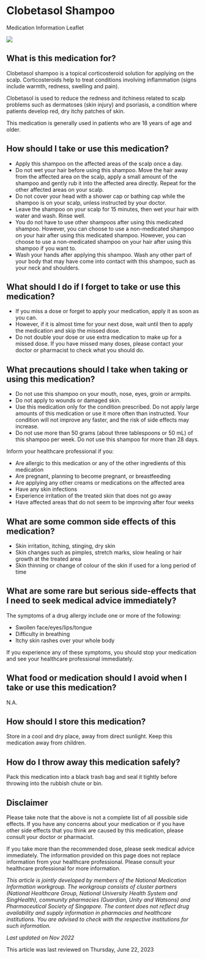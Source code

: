 # Clobetasol Shampoo

Medication Information Leaflet

![](https://ch-api.healthhub.sg/api/public/content/958f8dfd51a54c40a8dfd6d3b7972697?v=41b1ff70&t=azheaderimage)

What is this medication for?
----------------------------

Clobetasol shampoo is a topical corticosteroid solution for applying on the scalp. Corticosteroids help to treat conditions involving inflammation (signs include warmth, redness, swelling and pain).

Clobetasol is used to reduce the redness and itchiness related to scalp problems such as dermatoses (skin injury) and psoriasis, a condition where patients develop red, dry itchy patches of skin.

This medication is generally used in patients who are 18 years of age and older.

How should I take or use this medication?
-----------------------------------------

* Apply this shampoo on the affected areas of the scalp once a day.
* Do not wet your hair before using this shampoo. Move the hair away from the affected area on the scalp, apply a small amount of the shampoo and gently rub it into the affected area directly. Repeat for the other affected areas on your scalp.
* Do not cover your head with a shower cap or bathing cap while the shampoo is on your scalp, unless instructed by your doctor.
* Leave the shampoo on your scalp for 15 minutes, then wet your hair with water and wash. Rinse well.
* You do not have to use other shampoos after using this medicated shampoo. However, you can choose to use a non-medicated shampoo on your hair after using this medicated shampoo. However, you can choose to use a non-medicated shampoo on your hair after using this shampoo if you want to.
* Wash your hands after applying this shampoo. Wash any other part of your body that may have come into contact with this shampoo, such as your neck and shoulders.

What should I do if I forget to take or use this medication?
------------------------------------------------------------

* If you miss a dose or forget to apply your medication, apply it as soon as you can.
* However, if it is almost time for your next dose, wait until then to apply the medication and skip the missed dose.
* Do not double your dose or use extra medication to make up for a missed dose. If you have missed many doses, please contact your doctor or pharmacist to check what you should do.

What precautions should I take when taking or using this medication?
--------------------------------------------------------------------

* Do not use this shampoo on your mouth, nose, eyes, groin or armpits.
* Do not apply to wounds or damaged skin.
* Use this medication only for the condition prescribed. Do not apply large amounts of this medication or use it more often than instructed. Your condition will not improve any faster, and the risk of side effects may increase.
* Do not use more than 50 grams (about three tablespoons or 50 mL) of this shampoo per week. Do not use this shampoo for more than 28 days.

Inform your healthcare professional if you:

* Are allergic to this medication or any of the other ingredients of this medication
* Are pregnant, planning to become pregnant, or breastfeeding
* Are applying any other creams or medications on the affected area
* Have any skin infections
* Experience irritation of the treated skin that does not go away
* Have affected areas that do not seem to be improving after four weeks

What are some common side effects of this medication?
-----------------------------------------------------

* Skin irritation, itching, stinging, dry skin
* Skin changes such as pimples, stretch marks, slow healing or hair growth at the treated area
* Skin thinning or change of colour of the skin if used for a long period of time

What are some rare but serious side-effects that I need to seek medical advice immediately?
-------------------------------------------------------------------------------------------

The symptoms of a drug allergy include one or more of the following:

* Swollen face/eyes/lips/tongue
* Difficulty in breathing
* Itchy skin rashes over your whole body

If you experience any of these symptoms, you should stop your medication and see your healthcare professional immediately.

What food or medication should I avoid when I take or use this medication?
--------------------------------------------------------------------------

N.A. 

  

How should I store this medication?
-----------------------------------

Store in a cool and dry place, away from direct sunlight. Keep this medication away from children.

How do I throw away this medication safely?
-------------------------------------------

Pack this medication into a black trash bag and seal it tightly before throwing into the rubbish chute or bin.

Disclaimer
----------

  

Please take note that the above is not a complete list of all possible side effects. If you have any concerns about your medication or if you have other side effects that you think are caused by this medication, please consult your doctor or pharmacist.

If you take more than the recommended dose, please seek medical advice immediately. The information provided on this page does not replace information from your healthcare professional. Please consult your healthcare professional for more information.

*This article is jointly developed by members of the National Medication Information workgroup. The workgroup consists of cluster partners (National Healthcare Group, National University Health System and SingHealth), community pharmacies (Guardian, Unity and Watsons) and Pharmaceutical Society of Singapore. The content does not reflect drug availability and supply information in pharmacies and healthcare institutions. You are advised to check with the respective institutions for such information.*

*Last updated on Nov 2022*

This article was last reviewed on
Thursday, June 22, 2023